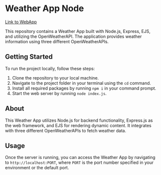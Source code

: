# Weather App Node
[Link to WebApp](https://weather-app-xxhf.onrender.com)

This repository contains a Weather App built with Node.js, Express, EJS, and utilizing the OpenWeatherAPI. The application provides weather information using three different OpenWeatherAPIs.

## Getting Started

To run the project locally, follow these steps:

1. Clone the repository to your local machine.
2. Navigate to the project folder in your terminal using the `cd` command.
3. Install all required packages by running `npm i` in your command prompt.
4. Start the web server by running `node index.js`.

## About

This Weather App utilizes Node.js for backend functionality, Express.js as the web framework, and EJS for rendering dynamic content. It integrates with three different OpenWeatherAPIs to fetch weather data.

## Usage

Once the server is running, you can access the Weather App by navigating to `http://localhost:PORT`, where `PORT` is the port number specified in your environment or the default port.
